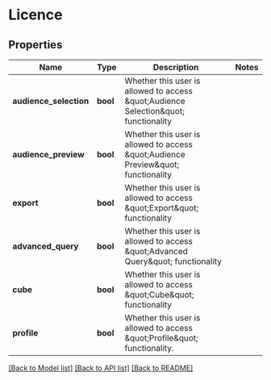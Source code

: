 # Licence

## Properties
Name | Type | Description | Notes
------------ | ------------- | ------------- | -------------
**audience_selection** | **bool** | Whether this user is allowed to access \&quot;Audience Selection\&quot; functionality | 
**audience_preview** | **bool** | Whether this user is allowed to access \&quot;Audience Preview\&quot; functionality | 
**export** | **bool** | Whether this user is allowed to access \&quot;Export\&quot; functionality | 
**advanced_query** | **bool** | Whether this user is allowed to access \&quot;Advanced Query\&quot; functionality | 
**cube** | **bool** | Whether this user is allowed to access \&quot;Cube\&quot; functionality | 
**profile** | **bool** | Whether this user is allowed to access \&quot;Profile\&quot; functionality. | 

[[Back to Model list]](../README.md#documentation-for-models) [[Back to API list]](../README.md#documentation-for-api-endpoints) [[Back to README]](../README.md)


